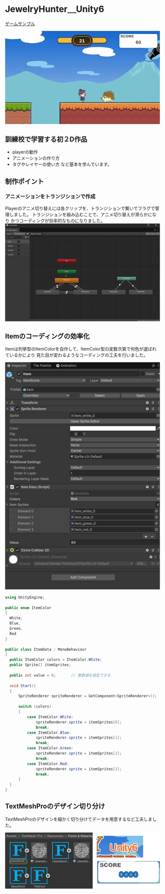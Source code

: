 # JewelryHunter＿Unity6

[ゲームサンプル](https://likering.github.io/JewelryHunter_web/)

![ゲーム画面](Image20250916112911.jpg)

## 訓練校で学習する初２D作品　
* playerの動作
* アニメーションの作り方
* タグやレイヤーの使い方
など基本を学んでいます。

## 制作ポイント
### アニメーションをトランジションで作成
Playerのアニメ切り替えには各クリップを、トランジションで繋いでフラグで管理しました。
トランジションを組み込むことで、アニメ切り替えが滑らかになり
かつコーディングが効率的なものになりました。
![トランジションの絵](Image20250916120032.jpg)


## Itemのコーディングの効率化
Itemは列挙型のItemColorを自作して、ItemColor型の変数次第で何色が選ばれているかにより
見た目が変わるようなコーディングの工夫を行いました。

![Itemコーディングの絵](Image20250916131041.jpg)
 
  ```c#
  using UnityEngine;

public enum ItemColor
{
    White,
    Blue,
    Green,
    Red
}

public class ItemData : MonoBehaviour
{
    public ItemColor colors = ItemColor.White;
    public Sprite[] itemSprites;

    public int value = 0;       // 整数値を設定できる

    void Start()
    {        
        SpriteRenderer spriteRenderer = GetComponent<SpriteRenderer>();

        switch (colors)
        {
            case ItemColor.White:
                spriteRenderer.sprite = itemSprites[0];
                break;
            case ItemColor.Blue:
                spriteRenderer.sprite = itemSprites[1];
                break;
            case ItemColor.Green:
                spriteRenderer.sprite = itemSprites[2];
                break;
            case ItemColor.Red:
                spriteRenderer.sprite = itemSprites[3];
                break;
        }
    }
}
```

## TextMeshProのデザイン切り分け
TextMeshProのデザインを細かく切り分けてデータを用意するなど工夫しました。

![TextMeshProデザインの絵](Image20250916131749.jpg)



